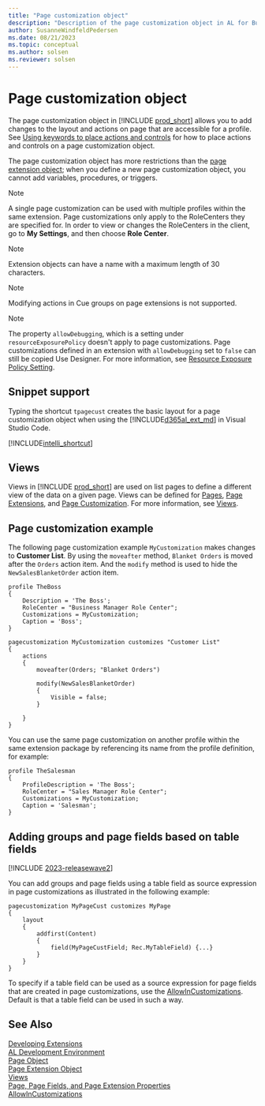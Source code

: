 ```yaml
---
title: "Page customization object"
description: "Description of the page customization object in AL for Business Central    ."
author: SusanneWindfeldPedersen
ms.date: 08/21/2023
ms.topic: conceptual
ms.author: solsen
ms.reviewer: solsen
---
```


# Page customization object

The page customization object in [!INCLUDE [prod_short](includes/prod_short.md)] allows you to add changes to the layout and actions on page that are accessible for a profile. See [Using keywords to place actions and controls](devenv-page-ext-object.md#using-keywords-to-place-actions-and-controls) for how to place actions and controls on a page customization object.

The page customization object has more restrictions than the [page extension object](devenv-page-ext-object.md); when you define a new page customization object, you cannot add variables, procedures, or triggers. 

> [!NOTE]  
> A single page customization can be used with multiple profiles within the same extension. Page customizations only apply to the RoleCenters they are specified for. In order to view or changes the RoleCenters in the client, go to **My Settings**, and then choose **Role Center**. 

> [!NOTE]  
> Extension objects can have a name with a maximum length of 30 characters.

> [!NOTE]  
> Modifying actions in Cue groups on page extensions is not supported.

> [!NOTE]  
> The property `allowDebugging`, which is a setting under `resourceExposurePolicy` doesn't apply to page customizations. Page customizations defined in an extension with `allowDebugging` set to `false` can still be copied Use Designer. For more information, see [Resource Exposure Policy Setting](devenv-security-settings-and-ip-protection.md).


## Snippet support

Typing the shortcut `tpagecust` creates the basic layout for a page customization object when using the [!INCLUDE[d365al_ext_md](../includes/d365al_ext_md.md)] in Visual Studio Code.

[!INCLUDE[intelli_shortcut](includes/intelli_shortcut.md)]

## Views

Views in [!INCLUDE [prod_short](includes/prod_short.md)] are used on list pages to define a different view of the data on a given page. Views can be defined for [Pages](devenv-page-object.md), [Page Extensions](devenv-page-ext-object.md), and [Page Customization](devenv-page-customization-object.md). For more information, see [Views](devenv-views.md).


## Page customization example

The following page customization example `MyCustomization` makes changes to **Customer List**. By using the `moveafter` method, `Blanket Orders` is moved after the `Orders` action item. And the `modify` method is used to hide the `NewSalesBlanketOrder` action item.

```AL
profile TheBoss
{
    Description = 'The Boss';
    RoleCenter = "Business Manager Role Center";
    Customizations = MyCustomization;
    Caption = 'Boss';
}

pagecustomization MyCustomization customizes "Customer List"
{
    actions
    {
        moveafter(Orders; "Blanket Orders")

        modify(NewSalesBlanketOrder)
        {
            Visible = false;
        }

    }
}
```

You can use the same page customization on another profile within the same extension package by referencing its name from the profile definition, for example:

```AL
profile TheSalesman
{
    ProfileDescription = 'The Boss';
    RoleCenter = "Sales Manager Role Center";
    Customizations = MyCustomization;
    Caption = 'Salesman';
}
```

## Adding groups and page fields based on table fields

[!INCLUDE [2023-releasewave2](../includes/2023-releasewave2.md)]

You can add groups and page fields using a table field as source expression in page customizations as illustrated in the following example:

```al
pagecustomization MyPageCust customizes MyPage
{
    layout
    {
        addfirst(Content)
        {
            field(MyPageCustField; Rec.MyTableField) {...}
        }
    }
}
```

To specify if a table field can be used as a source expression for page fields that are created in page customizations, use the [AllowInCustomizations](properties/devenv-allowincustomizations-property.md). Default is that a table field can be used in such a way.


## See Also

[Developing Extensions](devenv-dev-overview.md)  
[AL Development Environment](devenv-reference-overview.md)  
[Page Object](devenv-page-object.md)  
[Page Extension Object](devenv-page-ext-object.md)  
[Views](devenv-views.md)  
[Page, Page Fields, and Page Extension Properties](properties/devenv-page-property-overview.md)  
[AllowInCustomizations](properties/devenv-allowincustomizations-property.md)  
